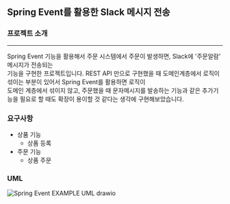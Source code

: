 ## Spring Event를 활용한 Slack 메시지 전송 ##

### 프로젝트 소개 ###
<hr>

Spring Event 기능을 활용해서 주문 시스템에서 주문이 발생하면, Slack에 '주문알람' 메시지가 전송되는  
기능을 구현한 프로젝트입니다.
REST API 만으로 구현했을 때 도메인계층에서 로직이 섞이는 부분이 있어서 Spring Event를 활용하면 로직이  
도메인 계층에서 섞이지 않고, 주문했을 때 문자메시지를 발송하는 기능과 같은 추가기능을 필요로 할 때도 확장이
용이할 것 같다는 생각에 구현해보았습니다.

### 요구사항 ###
+ 상품 기능
    + 상품 등록
+ 주문 기능
    + 상품 주문


### UML ###

![Spring Event EXAMPLE UML drawio](https://github.com/sungwoon129/blog-code/assets/43958570/8cbf8629-f00e-42ef-8dfa-c276bedd5a3d)

